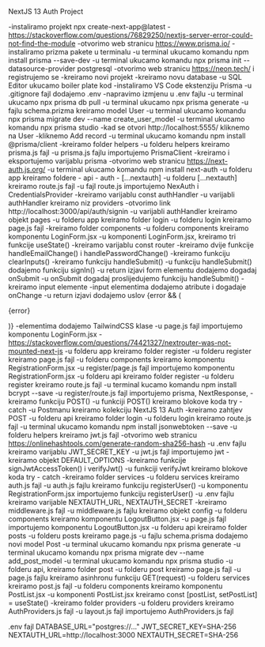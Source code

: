 NextJS 13 Auth Project

-instaliramo projekt npx create-next-app@latest
-https://stackoverflow.com/questions/76829250/nextjs-server-error-could-not-find-the-module
-otvorimo web stranicu https://www.prisma.io/
-instaliramo prizma pakete u terminalu
-u terminal ukucamo komandu npm install prisma --save-dev
-u terminal ukucamo komandu npx prisma init --datasource-provider postgresql
-otvorimo web stranicu https://neon.tech/ i registrujemo se
-kreiramo novi projekt
-kreiramo novu database
-u SQL Editor ukucamo boiler plate kod
-instaliramo VS Code ekstenziju Prisma
-u .gitignore fajl dodajemo .env
-napravimo izmjenu u .env fajlu
-u terminal ukucamo npx prisma db pull
-u terminal ukucamo npx prisma generate
-u fajlu schema.prizma kreiramo model User
-u terminal ukucamo komandu npx prisma migrate dev --name create_user_model
-u terminal ukucamo komandu npx prisma studio
-kad se otvori http://localhost:5555/ kliknemo na User 
-kliknemo Add record
-u terminal ukucamo komandu npm install @prisma/client
-kreiramo folder helpers
-u folderu helpers kreiramo prisma.js fajl
-u prisma.js fajlu importujemo PrismaClient
-kreiramo i eksportujemo varijablu prisma
-otvorimo web stranicu https://next-auth.js.org/
-u terminal ukucamo komandu npm install next-auth
-u folderu app kreiramo foldere - api - auth - [...nextauth]
-u folderu [...nextauth] kreiramo route.js fajl
-u fajl route.js importujemo NexAuth i CredentialsProvider
-kreiramo varijablu const authHandler
-u varijabli authHandler kreiramo niz providers
-otvorimo link http://localhost:3000/api/auth/signin
-u varijabli authHandler kreiramo objekt pages
-u folderu app kreiramo folder login
-u folderu login kreiramo page.js fajl
-kreiramo folder components
-u folderu components kreiramo komponentu LoginForm.jsx
-u komponenti LoginForm.jsx, kreiramo tri funkcije useState()
-kreiramo varijablu const router
-kreiramo dvije funkcije handleEmailChange() i handlePasswordChange()
-kreiramo funkciju clearInputs()
-kreiramo funkciju handleSubmit()
-u funkciju handleSubmit() dodajemo funkciju signIn()
-u return izjavi form elementu dodajemo dogadaj onSubmit
-u onSubmit dogadaj proslijedujemo funkciju handleSubmit()
-kreiramo input elemente
-input elementima dodajemo atribute i dogadaje onChange
-u return izjavi dodajemo uslov {error && (<p>{error}</p>)}
-elementima dodajemo TailwindCSS klase
-u page.js fajl importujemo komponentu LoginForm.jsx
-https://stackoverflow.com/questions/74421327/nextrouter-was-not-mounted-next-js
-u folderu app kreiramo folder register
-u folderu register kreiramo page.js fajl
-u folderu components kreiramo komponentu RegistrationForm.jsx
-u register/page.js fajl importujemo komponentu RegistrationForm.jsx
-u folderu api kreiramo folder register
-u folderu register kreiramo route.js fajl
-u terminal kucamo komandu npm install bcrypt --save
-u register/route.js fajl importujemo prisma, NextResponse, 
-kreiramo funkciju POST()
-u funkciji POST() kreiramo blokove koda try - catch
-u Postmanu kreiramo kolekciju NextJS 13 Auth
-kreiramo zahtjev POST
-u folderu api kreiramo folder login
-u folderu login kreiramo route.js fajl
-u terminal ukucamo komandu npm install jsonwebtoken --save
-u folderu helpers kreiramo jwt.js fajl
-otvorimo web stranicu https://onlinehashtools.com/generate-random-sha256-hash
-u .env fajlu kreiramo varijablu JWT_SECRET_KEY
-u jwt.js fajl importujemo jwt
-kreiramo objekt DEFAULT_OPTIONS
-kreiramo funkcije signJwtAccessToken() i verifyJwt()
-u funkciji verifyJwt kreiramo blokove koda try - catch
-kreiramo folder services
-u folderu services kreiramo auth.js fajl
-u auth.js fajlu kreiramo funkciju registerUser()
-u komponentu RegistrationForm.jsx importujemo funkciju registerUser()
-u .env fajlu kreiramo varijable NEXTAUTH_URL, NEXTAUTH_SECRET
-kreiramo middleware.js fajl
-u middleware.js fajlu kreiramo objekt config
-u folderu components kreiramo komponentu LogoutButton.jsx
-u page.js fajl importujemo komponentu LogoutButton.jsx
-u folderu api kreiramo folder posts
-u folderu posts kreiramo page.js
-u fajlu schema.prisma dodajemo novi model Post
-u terminal ukucamo komandu npx prisma generate
-u terminal ukucamo komandu npx prisma migrate dev --name add_post_model
-u terminal ukucamo komandu npx prisma studio
-u folderu api, kreiramo folder post
-u folderu post kreiramo page.js fajl
-u page.js fajlu kreiramo asinhronu funkciju GET(request)
-u folderu services kreiramo post.js fajl
-u folderu components kreiramo komponentu PostList.jsx
-u komponenti PostList.jsx kreiramo const [postList, setPostList] = useState()
-kreiramo folder providers
-u folderu providers kreiramo AuthProviders.js fajl
-u layout.js fajl importujemo AuthProviders.js fajl


.env fajl
DATABASE_URL="postgres://..."
JWT_SECRET_KEY=SHA-256
NEXTAUTH_URL=http://localhost:3000
NEXTAUTH_SECRET=SHA-256